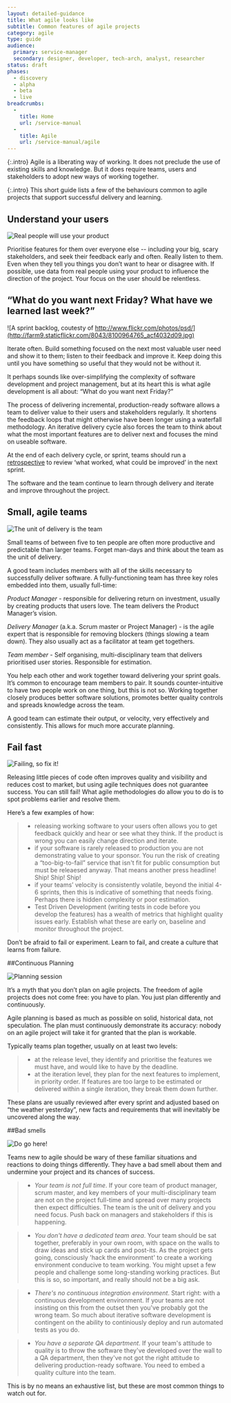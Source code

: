 ```yaml
---
layout: detailed-guidance
title: What agile looks like
subtitle: Common features of agile projects
category: agile
type: guide
audience:
  primary: service-manager
  secondary: designer, developer, tech-arch, analyst, researcher
status: draft
phases:
  - discovery
  - alpha
  - beta
  - live
breadcrumbs:
  -
    title: Home
    url: /service-manual
  -
    title: Agile
    url: /service-manual/agile
---
```


{:.intro}
Agile is a liberating way of working.  It does not preclude the use of existing skills and knowledge. But it does require teams, users and stakeholders to adopt new ways of working together.  

{:.intro}
This short guide lists a few of the behaviours common to agile projects that support successful delivery and learning. 

## Understand your users 


![Real people will use your product](http://farm8.staticflickr.com/7177/6987029385_410a1c8d26.jpg)


Prioritise features for them over everyone else -- including your big, scary stakeholders, and seek their feedback early and often.  Really listen to them.  Even when they tell you things you don’t want to hear or disagree with.  If possible, use data from real people using your product to influence the direction of the project. Your focus on the user should be relentless.

## “What do you want next Friday? What have we learned last week?”


![A sprint backlog, coutesty of http://www.flickr.com/photos/psd/](http://farm9.staticflickr.com/8043/8100964765_acf4032d09.jpg)


Iterate often. Build something focused on the next most valuable user need and show it to them; listen to their feedback and improve it. Keep doing this until you have something so useful that they would not be without it. 

It perhaps sounds like over-simplifying the complexity of software development and project management, but at its heart this is what agile development is all about:  “What do you want next Friday?”

The process of delivering incremental, production-ready software allows a team to deliver value to their users and stakeholders regularly.  It shortens the feedback loops that might otherwise have been longer using a waterfall methodology.  An iterative delivery cycle also forces the team to think about what the most important features are to deliver next and focuses the mind on useable software.

At the end of each delivery cycle, or sprint, teams should run a [retrospective](/service-manual/agile/running-retrospectives.html) to review ‘what worked, what could be improved’ in the next sprint.  

The software and the team continue to learn through delivery and iterate and improve throughout the project.

## Small, agile teams

![The unit of delivery is the team](http://farm9.staticflickr.com/8374/8451589322_e9f612cf5b.jpg)

Small teams of between five to ten people are often more productive and predictable than larger teams. Forget man-days and think about the team as the unit of delivery.  

A good team includes members with all of the skills necessary to successfully deliver software. A fully-functioning team has three key roles embedded into them, usually full-time:

*Product Manager* - responsible for delivering return on investment, usually by creating products that users love.  The team delivers the Product Manager’s vision.

*Delivery Manager* (a.k.a. Scrum master or Project Manager) - is the agile expert that is responsible for removing blockers (things slowing a team down).  They also usually act as a facilitator at team get togethers.

*Team member* - Self organising, multi-disciplinary team that delivers prioritised user stories. Responsible for estimation.

You help each other and work together toward delivering your sprint goals.  It’s common to encourage team members to pair. It sounds counter-intuitive to have two people work on one thing, but this is not so.  Working together closely produces better software solutions, promotes better quality controls and spreads knowledge across the team.

A good team can estimate their output, or velocity, very effectively and consistently.  This allows for much more accurate planning.

## Fail fast

![Failing, so fix it!](http://farm8.staticflickr.com/7189/6875228285_9b2409663f.jpg)

Releasing little pieces of code often improves quality and visibility and reduces cost to market, but using agile techniques does not guarantee success. You can still fail!  What agile methodologies do allow you to do is to spot problems earlier and resolve them.  

Here’s a few examples of how:

>* releasing working software to your users often allows you to get feedback quickly and hear or see what they think.  If the product is wrong you can easily change direction and iterate.
>* if your software is rarely released to production you are not demonstrating value to your sponsor. You run the risk of creating a “too-big-to-fail” service that isn't fit for public consumption but must be releaesed anyway. That means another press headline!  Ship! Ship! Ship!
>* if your teams’ velocity is consistently volatile, beyond the initial 4-6 sprints, then this is indicative of something that needs fixing.  Perhaps there is hidden complexity or poor estimation.
>* Test Driven Development (writing tests in code before you develop the features) has a wealth of metrics that highlight quality issues early.  Establish what these are early on, baseline and monitor throughout the project.

Don’t be afraid to fail or experiment.  Learn to fail, and create a culture that learns from failure.

##Continuous Planning

![Planning session](http://farm9.staticflickr.com/8001/7113823877_80c4dfb613.jpg)

It’s a myth that you don’t plan on agile projects.  The freedom of agile projects does not come free: you have to plan.  You just plan differently and continuously.

Agile planning is based as much as possible on solid, historical data, not speculation. The plan must continuously demonstrate its accuracy: nobody on an agile project will take it for granted that the plan is workable.

Typically teams plan together, usually on at least two levels:

>* at the release level, they identify and prioritise the features we must have, and would like to have by the deadline.  
>* at the iteration level, they plan for the next features to implement, in priority order. If features are too large to be estimated or delivered within a single iteration, they break them down further.

These plans are usually reviewed after every sprint and adjusted based on “the weather yesterday”, new facts and requirements that will inevitably be uncovered along the way.

##Bad smells

![Do go here!](http://farm9.staticflickr.com/8424/7503675672_72ff8a1fa9.jpg)

Teams new to agile should be wary of these familiar situations and reactions to doing things differently.  They have a bad smell about them and undermine your project and its chances of success.

>* *Your team is not full time*. If your core team of product manager, scrum master, and key members of your multi-disciplinary team are not on the project full-time and spread over many projects then expect difficulties.  The team is the unit of delivery and you need focus.  Push back on managers and stakeholders if this is happening.

>* *You don't have a dedicated team area*. Your team should be sat together, preferably in your own room, with space on the walls to draw ideas and stick up cards and post-its.  As the project gets going, consciously 'hack the environment' to create a working environment conducive to team working.  You might upset a few people and challenge some long-standing working practices. But this is so, so important, and really should not be a big ask.

>* *There's no continuous integration environment*. Start right: with a continuous development environment.  If your teams are not insisting on this from the outset then you've probably got the wrong team.  So much about iterative software development is contingent on the ability to continiously deploy and run automated tests as you do.

>* *You have a separate QA department*. If your team's attitude to quality is to throw the software they've developed over the wall to a QA department, then they've not got the right attitude to delivering production-ready software.  You need to embed a quality culture into the team.

This is by no means an exhaustive list, but these are most common things to watch out for.

